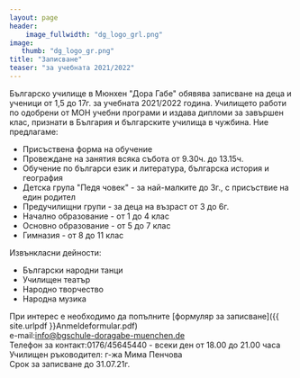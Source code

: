 ```yaml
---
layout: page
header:
    image_fullwidth: "dg_logo_grl.png"
image:
   thumb: "dg_logo_gr.png"
title: "Записване"
teaser: "за учебната 2021/2022"
---
```

Българско училище в Мюнхен "Дора Габе" обявява записване на деца и ученици от 1,5 до 17г. за учебната 2021/2022 година. Училището работи по одобрени от МОН учебни програми и издава дипломи за завършен клас, признати в България и българските училища в чужбина.
Ние предлагаме:
+ Присъствена форма на обучение
+ Провеждане на занятия всяка събота от 9.30ч. до 13.15ч.
+ Обучение по българси език и литература, българска история и география
+ Детска група "Педя човек" - за най-малките до 3г., с присъствие на един родител
+ Предучилищни групи - за деца на възраст от 3 до 6г.
+ Начално образование - от 1 до 4 клас
+ Основно образование - от 5 до 7 клас
+ Гимназия - от 8 до 11 клас  
  
Извънкласни дейности:
- Български народни танци
- Училищен театър
- Народно творчество
- Народна музика

При интерес е необходимо да попълните [формуляр за записване]({{ site.urlpdf }}Anmeldeformular.pdf)  
e-mail:[info@bgschule-doragabe-muenchen.de](mailto:info@bgschule-doragabe-muenchen.de)  
Телефон за контакт:0176/45645440 - всеки ден от 18.00 до 21.00 часа  
Училищен ръководител: г-жа Мима Пенчова  
Срок за записване до 31.07.21г.  